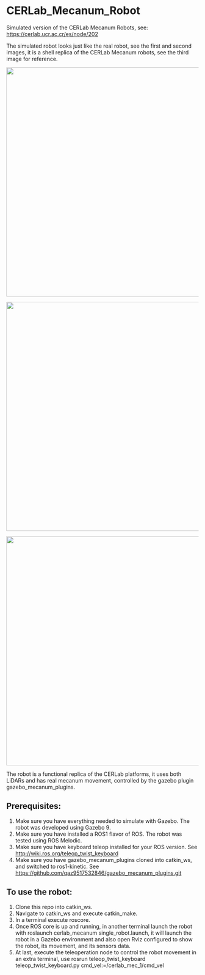 # CERLab_Mecanum_Robot

Simulated version of the CERLab Mecanum Robots, see: https://cerlab.ucr.ac.cr/es/node/202

The simulated robot looks just like the real robot, see the first and second images, it is a shell replica of the CERLab Mecanum robots, see the third image for reference.

<p align="center">
  <img src="https://github.com/trejkev/cerlab_mecanum/assets/18760154/af0eebfd-0583-43fe-911a-ac974938921e" width="600" />
</p>
<p align="center">
  <img src="https://github.com/trejkev/cerlab_mecanum/assets/18760154/caf69869-f814-48b6-8b9d-1f3c3dfd50f8" width="600" />
</p>

<p align="center">
  <img src="https://github.com/trejkev/cerlab_mecanum/assets/18760154/2e21e592-5d20-4568-9c70-0cabc4dd2a3a" width="600" />
</p>

The robot is a functional replica of the CERLab platforms, it uses both LiDARs and has real mecanum movement, controlled by the gazebo plugin gazebo_mecanum_plugins.

## Prerequisites:
1. Make sure you have everything needed to simulate with Gazebo. The robot was developed using Gazebo 9.
2. Make sure you have installed a ROS1 flavor of ROS. The robot was tested using ROS Melodic.
3. Make sure you have keyboard teleop installed for your ROS version. See http://wiki.ros.org/teleop_twist_keyboard
4. Make sure you have gazebo_mecanum_plugins cloned into catkin_ws, and switched to ros1-kinetic. See https://github.com/qaz9517532846/gazebo_mecanum_plugins.git

## To use the robot:
1. Clone this repo into catkin_ws.
3. Navigate to catkin_ws and execute catkin_make.
4. In a terminal execute roscore.
5. Once ROS core is up and running, in another terminal launch the robot with roslaunch cerlab_mecanum single_robot.launch, it will launch the robot in a Gazebo environment and also open Rviz configured to show the robot, its movement, and its sensors data.
6. At last, execute the teleoperation node to control the robot movement in an extra terminal, use rosrun teleop_twist_keyboard teleop_twist_keyboard.py cmd_vel:=/cerlab_mec_1/cmd_vel
